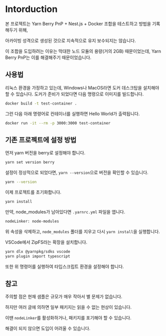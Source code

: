 # Intorduction

본 프로젝트는 Yarn Berry PnP + Nest.js + Docker 조합을 테스트하고 방법을 기록해두기 위해,

아카이빙 성격으로 생성된 것으로 지속적으로 유지 보수되지는 않습니다.

이 조합을 도입하려는 이유는 막대한 노드 모듈의 용량(거의 2GB) 때문이었는데, Yarn Berry PnP는 이를 해결해주기 때문이었습니다.

## 사용법

리눅스 환경을 가정하고 있는데, Windows나 MacOS라면 도커 데스크탑을 설치해야 할 수 있습니다.
도커가 준비가 되었다면 다음 명령으로 이미지를 빌드합니다.

```sh
docker build -t test-container .
```

그런 다음 아래 명령어로 컨테이너를 실행하면 Hello World가 출력됩니다.

```sh
docker run -it --rm -p 3000:3000 test-container
```

## 기존 프로젝트에 설정 방법

먼저 yarn 버전을 berry로 설정해야 합니다.

```sh
yarn set version berry
```

설정이 정상적으로 되었다면, `yarn --version`으로 버전을 확인할 수 있습니다.

```sh
yarn --version
```

이제 프로젝트를 초기화합니다.

```sh
yarn install
```

만약, node_modules가 남아있다면 `.yarnrc.yml` 파일을 엽니다.

```sh
nodeLinker: node-modules
```

위 속성을 삭제하고, `node_modules` 폴더를 지우고 다시 `yarn install`을 실행합니다.

VSCode에서 ZipFS라는 확장을 설치합니다.

```sh
yarn dlx @yarnpkg/sdks vscode
yarn plugin import typescript
```

또한 위 명령어를 실행하여 타입스크립트 환경을 설정해야 합니다.

## 참고

주의할 점은 현재 샘플은 규모가 매우 작아서 별 문제가 없습니다.

하지만 여러 글에 의하면 일부 패키지는 읽을 수 없는 현상이 있습니다.

이땐 `nodeLinker`를 활성화하거나, 패키지를 포기해야 할 수 있습니다.

해결이 되지 않으면 도입이 어려울 수 있습니다.
